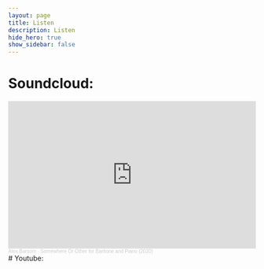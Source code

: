 ```yaml
---
layout: page
title: Listen
description: Listen
hide_hero: true
show_sidebar: false
---
```


# Soundcloud:
<iframe width="100%" height="300" scrolling="no" frameborder="no" allow="autoplay" src="https://w.soundcloud.com/player/?url=https%3A//api.soundcloud.com/tracks/955578445&color=%23ff5500&auto_play=false&hide_related=false&show_comments=true&show_user=true&show_reposts=false&show_teaser=true&visual=true"></iframe><div style="font-size: 10px; color: #cccccc;line-break: anywhere;word-break: normal;overflow: hidden;white-space: nowrap;text-overflow: ellipsis; font-family: Interstate,Lucida Grande,Lucida Sans Unicode,Lucida Sans,Garuda,Verdana,Tahoma,sans-serif;font-weight: 100;"><a href="https://soundcloud.com/user-52978723" title="Alex Barsom" target="_blank" style="color: #cccccc; text-decoration: none;">Alex Barsom</a> · <a href="https://soundcloud.com/user-52978723/somewhere-or-other-for-baritone-and-piano-2020" title="Somewhere Or Other for Baritone and Piano (2020)" target="_blank" style="color: #cccccc; text-decoration: none;">Somewhere Or Other for Baritone and Piano (2020)</a></div>
# Youtube:

